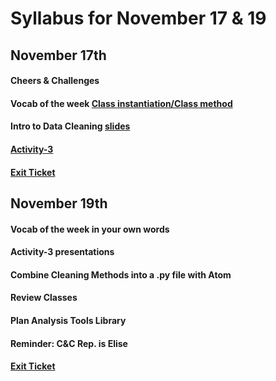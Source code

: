 # Syllabus for November 17 & 19


## November 17th
#### Cheers & Challenges
#### Vocab of the week [Class instantiation/Class method](https://docs.python.org/3/tutorial/classes.html#class-objects)
#### Intro to Data Cleaning [slides](https://docs.google.com/presentation/d/1ebcwL3JGQHAtuCZh_58l_6WEsm4OBVvYowi-IEdRCPQ/edit?usp=sharing) 
#### [Activity-3](https://github.com/deerow22/EscapeEarth/blob/main/interns/Activities/Instructions/Activity-3.md)
#### [Exit Ticket](https://docs.google.com/forms/d/e/1FAIpQLSfhexyVY226Fo7eyEtHve_MwAFkbjSh_eVrbftjhPyLBquDqQ/viewform?usp=sf_link)



## November 19th
#### Vocab of the week in your own words
#### Activity-3 presentations
#### Combine Cleaning Methods into a .py file with Atom 
#### Review Classes
#### Plan Analysis Tools Library 
#### Reminder: C&C Rep. is Elise
#### [Exit Ticket](https://docs.google.com/forms/d/e/1FAIpQLSfhexyVY226Fo7eyEtHve_MwAFkbjSh_eVrbftjhPyLBquDqQ/viewform?usp=sf_link)
